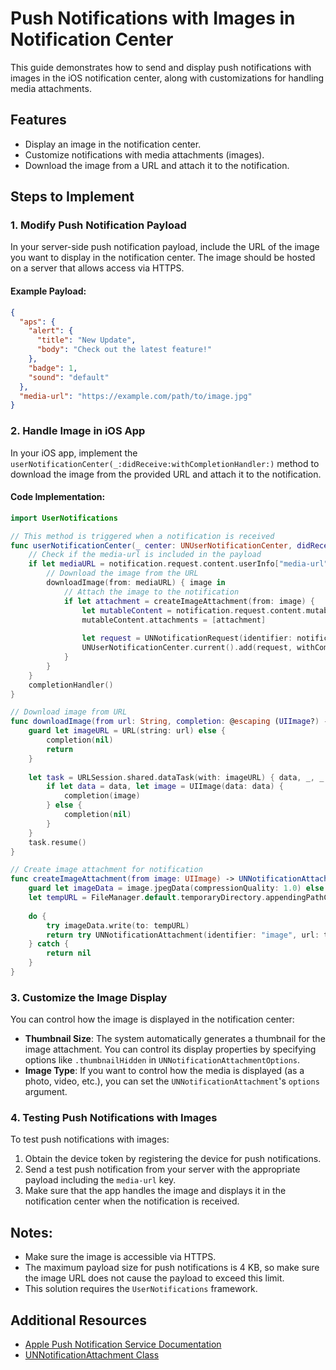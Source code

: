 
# Push Notifications with Images in Notification Center

This guide demonstrates how to send and display push notifications with images in the iOS notification center, along with customizations for handling media attachments.

## Features
- Display an image in the notification center.
- Customize notifications with media attachments (images).
- Download the image from a URL and attach it to the notification.

## Steps to Implement

### 1. Modify Push Notification Payload

In your server-side push notification payload, include the URL of the image you want to display in the notification center. The image should be hosted on a server that allows access via HTTPS.

#### Example Payload:
```json
{
  "aps": {
    "alert": {
      "title": "New Update",
      "body": "Check out the latest feature!"
    },
    "badge": 1,
    "sound": "default"
  },
  "media-url": "https://example.com/path/to/image.jpg"
}
```

### 2. Handle Image in iOS App

In your iOS app, implement the `userNotificationCenter(_:didReceive:withCompletionHandler:)` method to download the image from the provided URL and attach it to the notification.

#### Code Implementation:
```swift
import UserNotifications

// This method is triggered when a notification is received
func userNotificationCenter(_ center: UNUserNotificationCenter, didReceive notification: UNNotification, withCompletionHandler completionHandler: @escaping () -> Void) {
    // Check if the media-url is included in the payload
    if let mediaURL = notification.request.content.userInfo["media-url"] as? String {
        // Download the image from the URL
        downloadImage(from: mediaURL) { image in
            // Attach the image to the notification
            if let attachment = createImageAttachment(from: image) {
                let mutableContent = notification.request.content.mutableCopy() as! UNMutableNotificationContent
                mutableContent.attachments = [attachment]
                
                let request = UNNotificationRequest(identifier: notification.request.identifier, content: mutableContent, trigger: nil)
                UNUserNotificationCenter.current().add(request, withCompletionHandler: nil)
            }
        }
    }
    completionHandler()
}

// Download image from URL
func downloadImage(from url: String, completion: @escaping (UIImage?) -> Void) {
    guard let imageURL = URL(string: url) else {
        completion(nil)
        return
    }
    
    let task = URLSession.shared.dataTask(with: imageURL) { data, _, _ in
        if let data = data, let image = UIImage(data: data) {
            completion(image)
        } else {
            completion(nil)
        }
    }
    task.resume()
}

// Create image attachment for notification
func createImageAttachment(from image: UIImage) -> UNNotificationAttachment? {
    guard let imageData = image.jpegData(compressionQuality: 1.0) else { return nil }
    let tempURL = FileManager.default.temporaryDirectory.appendingPathComponent(UUID().uuidString + ".jpg")
    
    do {
        try imageData.write(to: tempURL)
        return try UNNotificationAttachment(identifier: "image", url: tempURL, options: nil)
    } catch {
        return nil
    }
}
```

### 3. Customize the Image Display

You can control how the image is displayed in the notification center:
- **Thumbnail Size**: The system automatically generates a thumbnail for the image attachment. You can control its display properties by specifying options like `.thumbnailHidden` in `UNNotificationAttachmentOptions`.
- **Image Type**: If you want to control how the media is displayed (as a photo, video, etc.), you can set the `UNNotificationAttachment`'s `options` argument.

### 4. Testing Push Notifications with Images

To test push notifications with images:
1. Obtain the device token by registering the device for push notifications.
2. Send a test push notification from your server with the appropriate payload including the `media-url` key.
3. Make sure that the app handles the image and displays it in the notification center when the notification is received.

## Notes:
- Make sure the image is accessible via HTTPS.
- The maximum payload size for push notifications is 4 KB, so make sure the image URL does not cause the payload to exceed this limit.
- This solution requires the `UserNotifications` framework.

## Additional Resources
- [Apple Push Notification Service Documentation](https://developer.apple.com/documentation/usernotifications)
- [UNNotificationAttachment Class](https://developer.apple.com/documentation/usernotifications/unnotificationattachment)
